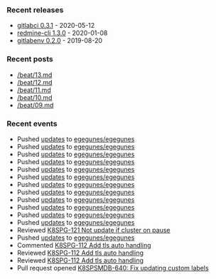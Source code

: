 ### Recent releases

* [gitlabci 0.3.1](https://github.com/egegunes/gitlabci/releases/tag/0.3.1) - 2020-05-12
* [redmine-cli 1.3.0](https://github.com/egegunes/redmine-cli/releases/tag/1.3.0) - 2020-01-08
* [gitlabenv 0.2.0](https://github.com/egegunes/gitlabenv/releases/tag/0.2.0) - 2019-08-20

### Recent posts

* [/beat/13.md](https://ege.dev/beat/13/)
* [/beat/12.md](https://ege.dev/beat/12/)
* [/beat/11.md](https://ege.dev/beat/11/)
* [/beat/10.md](https://ege.dev/beat/10/)
* [/beat/09.md](https://ege.dev/beat/09/)

### Recent events

* Pushed [updates](https://github.com/egegunes/egegunes/commit/52b3d548611b999b175b14c500425bc9e8002bb8) to [egegunes/egegunes](https://github.com/egegunes/egegunes)
* Pushed [updates](https://github.com/egegunes/egegunes/commit/7d40aaab66f8ccc2c6f29443a00389edde0222ec) to [egegunes/egegunes](https://github.com/egegunes/egegunes)
* Pushed [updates](https://github.com/egegunes/egegunes/commit/3e4558330a60634a806f9aaf50ede22e951d6261) to [egegunes/egegunes](https://github.com/egegunes/egegunes)
* Pushed [updates](https://github.com/egegunes/egegunes/commit/510438582590b251b2d92353a55ad60463a2a808) to [egegunes/egegunes](https://github.com/egegunes/egegunes)
* Pushed [updates](https://github.com/egegunes/egegunes/commit/7f2d9fadb1542ee8e2231d777126062c907804b7) to [egegunes/egegunes](https://github.com/egegunes/egegunes)
* Pushed [updates](https://github.com/egegunes/egegunes/commit/9d57b28505802d2cce1046ee37890484f93556b4) to [egegunes/egegunes](https://github.com/egegunes/egegunes)
* Pushed [updates](https://github.com/egegunes/egegunes/commit/f005fe8718c9584c432052416bb7efc12d3ef30f) to [egegunes/egegunes](https://github.com/egegunes/egegunes)
* Pushed [updates](https://github.com/egegunes/egegunes/commit/7042552241172ce3be88d2ffe9dd4d34b81fbe0d) to [egegunes/egegunes](https://github.com/egegunes/egegunes)
* Pushed [updates](https://github.com/egegunes/egegunes/commit/86ed051dd0f624728436818003d8eedd966b257c) to [egegunes/egegunes](https://github.com/egegunes/egegunes)
* Pushed [updates](https://github.com/egegunes/egegunes/commit/26bb7a28e2bad62177edeb527bb2352c8f5afbaa) to [egegunes/egegunes](https://github.com/egegunes/egegunes)
* Pushed [updates](https://github.com/egegunes/egegunes/commit/2c7ff3ce4dd514319b531e3b9736450c1518639e) to [egegunes/egegunes](https://github.com/egegunes/egegunes)
* Pushed [updates](https://github.com/egegunes/egegunes/commit/71fadfd594e81573157d3b80fb4d47e9f181106b) to [egegunes/egegunes](https://github.com/egegunes/egegunes)
* Reviewed [K8SPG-121 Not update if cluster on pause](https://github.com/percona/percona-postgresql-operator/pull/205)
* Pushed [updates](https://github.com/egegunes/egegunes/commit/d34491b83bc426ccae6d15c3b415bab4362f8809) to [egegunes/egegunes](https://github.com/egegunes/egegunes)
* Commented [K8SPG-112 Add tls auto handling](https://github.com/percona/percona-postgresql-operator/pull/199)
* Reviewed [K8SPG-112 Add tls auto handling](https://github.com/percona/percona-postgresql-operator/pull/199)
* Reviewed [K8SPG-112 Add tls auto handling](https://github.com/percona/percona-postgresql-operator/pull/199)
* Pull request opened [K8SPSMDB-640: Fix updating custom labels](https://github.com/percona/percona-server-mongodb-operator/pull/881)
